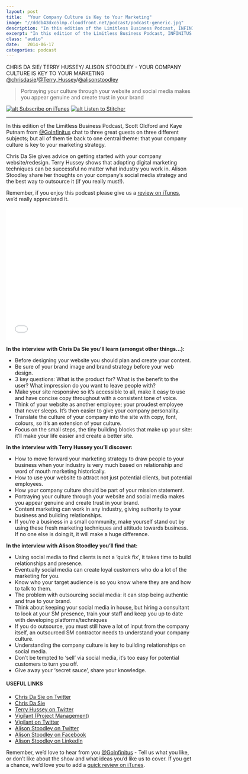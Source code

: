 ```yaml
---
layout: post
title:  "Your Company Culture is Key to Your Marketing"
image: "//dddb43dxo5lmp.cloudfront.net/podcast/podcast-generic.jpg"
description: "In this edition of the Limitless Business Podcast, INFINITUS chat to three great guests on three different subjects; but all of them tie back to one central theme: that your company culture is key to your marketing strategy." 
excerpt: "In this edition of the Limitless Business Podcast, INFINITUS chat to three great guests on three different subjects; but all of them tie back to one central theme: that your company culture is key to your marketing strategy."
class: "audio"
date:   2014-06-17
categories: podcast
---
```


CHRIS DA SIE/ TERRY HUSSEY/ ALISON STOODLEY - YOUR COMPANY CULTURE IS KEY TO YOUR MARKETING [@chrisdasie](http://twitter.com/chrisdasie)/[@Terry_Hussey](http://twitter.com/terry_hussey)/[@alisonstoodley](http://twitter.com/alisonstoodley)

>Portraying your culture through your website and social media makes you appear genuine and create trust in your brand

[![alt Subscribe on iTunes](//dddb43dxo5lmp.cloudfront.net/podcast/Subscribe_on_iTunes_Badge_US-UK_110x40_0824.png "Subscribe on iTunes")](https://itunes.apple.com/us/podcast/your-company-culture-is-key/id873320660?i=314929385mt=2)
[![alt Listen to Stitcher](//cloudfront.assets.stitcher.com/promo.assets/stitcher-banner-120x90.jpg "Listen to Stitcher")](http://www.stitcher.com/s?eid=34396866&refid=stpr)

*****

In this edition of the Limitless Business Podcast, Scott Oldford and Kaye Putnam from [@GoInfinitus](http://twitter.com/goinfinitus)  chat to three great guests on three different subjects; but all of them tie back to one central theme: that your company culture is key to your marketing strategy.

Chris Da Sie gives advice on getting started with your company website/redesign.
Terry Hussey shows that adopting digital marketing techniques can be successful no matter what industry you work in.
Alison Stoodley share her thoughts on your company’s social media strategy and the best way to outsource it (if you really must!).

Remember, if you enjoy this podcast please give us a [review on iTunes](https://itunes.apple.com/us/podcast/limitless-business-podcast/id873320660?mt=2), we’d really appreciated it.

<iframe style="border: none" src="//html5-player.libsyn.com/embed/episode/id/2894369/height/360/width/640/theme/standard/direction/no/autoplay/no/autonext/no/thumbnail/yes/preload/no/no_addthis/no/" height="360" width="640" scrolling="no"  allowfullscreen webkitallowfullscreen mozallowfullscreen oallowfullscreen msallowfullscreen></iframe>


**In the interview with Chris Da Sie you’ll learn (amongst other things…):**
  
- Before designing your website you should plan and create your content.
- Be sure of your brand image and brand strategy before your web design.
- 3 key questions: What is the product for? What is the benefit to the user? What impression do you want to leave people with?
- Make your site responsive so it’s accessible to all, make it easy to use and have concise copy throughout with a consistent tone of voice.
- Think of your website as another employee; your proudest employee that never sleeps. It’s then easier to give your company personality.
- Translate the culture of your company into the site with copy, font, colours, so it’s an extension of your culture.
- Focus on the small steps, the tiny building blocks that make up your site: it’ll make your life easier and create a better site.

**In the interview with Terry Hussey you’ll discover:**
  
- How to move forward your marketing strategy to draw people to your business when your industry is very much based on relationship and word of mouth marketing historically.
- How to use your website to attract not just potential clients, but potential employees.
- How your company culture should be part of your mission statement.
- Portraying your culture through your website and social media makes you appear genuine and create trust in your brand.
- Content marketing can work in any industry, giving authority to your business and building relationships.
- If you’re a business in a small community, make yourself stand out by using these fresh marketing techniques and attitude towards business. If no one else is doing it, it will make a huge difference.

**In the interview with Alison Stoodley you’ll find that:**
  
- Using social media to find clients is not a ‘quick fix’, it takes time to build relationships and presence.
- Eventually social media can create loyal customers who do a lot of the marketing for you.
- Know who your target audience is so you know where they are and how to talk to them.
- The problem with outsourcing social media: it can stop being authentic and true to your brand.
- Think about keeping your social media in house, but hiring a consultant to look at your SM presence, train your staff and keep you up to date with developing platforms/techniques
- If you do outsource, you must still have a lot of input from the company itself, an outsourced SM contractor needs to understand your company culture.
- Understanding the company culture is key to building relationships on social media.
- Don’t be tempted to ‘sell’ via social media, it’s too easy for potential customers to turn you off.
- Give away your ‘secret sauce’, share your knowledge.


#### USEFUL LINKS
- [Chris Da Sie on Twitter](http://www.twitter.com/chrisdasie)
- [Chris Da Sie](http://www.chrisdasie.com)
- [Terry Hussey on Twitter](http://www.twitter.com/Terry_Hussey)
- [Vigilant (Project Management)](https://www.vigilantmanagement.ca)
- [Vigilant on Twitter](http://www.twitter.com/Vigilant_PM)
- [Alison Stoodley on Twitter](http://www.twitter.com/alisonstoodley)
- [Alison Stoodley on Facebook](http://www.facebook.com/AlisonStoodleyEnterprises)
- [Alison Stoodley on LinkedIn](http://www.linkedin.com/in/alisonstoodley)
 
Remember, we’d love to hear from you [@GoInfinitus](http://twitter.com/goinfinitus) - Tell us what you like, or don’t like about the show and what ideas you’d like us to cover. If you get a chance, we’d love you to add a [quick review on iTunes](https://itunes.apple.com/us/podcast/limitless-business-podcast/id873320660?mt=2).